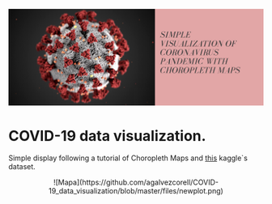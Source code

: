 ![Portada](https://github.com/agalvezcorell/COVID-19_data_visualization/blob/master/files/header.jpg)


# COVID-19 data visualization.
Simple display following a tutorial of Choropleth Maps and [this](https://www.kaggle.com/sudalairajkumar/novel-corona-virus-2019-dataset/data) kaggle`s dataset. 


<p align="center">![Mapa](https://github.com/agalvezcorell/COVID-19_data_visualization/blob/master/files/newplot.png)
</p>